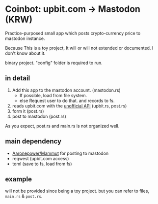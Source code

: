 # Coinbot: upbit.com → Mastodon (KRW)

Practice-purposed small app which posts crypto-currency price to mastodon instance.

Because This is a toy project, It will or will not extended or documented. I don't know about it.

binary project. "config" folder is required to run.

## in detail

1. Add this app to the mastodon account. (mastodon.rs)
    - If possible, load from file system.
    - else Request user to do that. and records to fs.
2. reads upbit.com with the [unofficial API](https://steemit.com/kr/@segyepark/api) (upbit.rs, post.rs)
3. form it (post.rs)
4. post to mastodon (post.rs)

As you expect, post.rs and main.rs is not organized well.

## main dependency

- [Aaronepower/Mammut](https://github.com/Aaronepower/Mammut) for posting to mastodon
- reqwest (upbit.com access)
- toml (save to fs, load from fs)

## example

will not be provided since being a toy project. but you can refer to files, `main.rs` & `post.rs`.